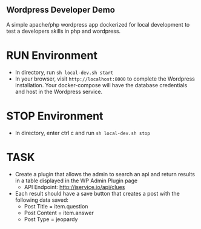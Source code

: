 ## Wordpress Developer Demo
A simple apache/php wordpress app dockerized for local development to test a developers skills in php and wordpress.

# RUN Environment
- In directory, run ```sh local-dev.sh start```
- In your browser, visit ```http://localhost:8000``` to complete the Wordpress installation. Your docker-compose will have the database credentials and host in the Wordpress service.

# STOP Environment
- In directory, enter ctrl c and run ```sh local-dev.sh stop```

# TASK
- Create a plugin that allows the admin to search an api and return results in a table displayed in the WP Admin Plugin page
    - API Endpoint: http://jservice.io/api/clues
- Each result should have a save button that creates a post with the following data saved:
    - Post Title = item.question
    - Post Content = item.answer
    - Post Type = jeopardy